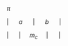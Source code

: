 <script type="text/javascript" src="http://cdn.mathjax.org/mathjax/latest/MathJax.js?config=default"></script>

$\pi$

$|~~~~~~a~~~~~~|~~~~~~b~~~~~~|$

$|~~~~~~|~~~~~m_c~~~~~|~~~~~~|$